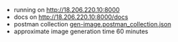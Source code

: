 - running on http://18.206.220.10:8000  
- docs on http://18.206.220.10:8000/docs
- postman collection
[gen-image.postman_collection.json](https://github.com/personal-assistant-for-students/image-gen/files/13804123/gen-image.postman_collection.json)
- approximate image generation time 60 minutes
